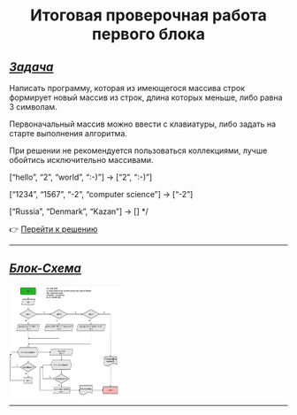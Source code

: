 <center>

# Итоговая проверочная работа первого блока

</center>

## <u>*Задача*</u>

Написать программу, которая из имеющегося массива строк формирует новый массив из строк, длина которых меньше, либо равна 3 символам.

Первоначальный массив можно ввести с клавиатуры, либо задать на старте выполнения алгоритма.

При решении не рекомендуется пользоваться коллекциями,
лучше обойтись исключительно массивами.

[“hello”, “2”, “world”, “:-)”] → [“2”, “:-)”]

[“1234”, “1567”, “-2”, “computer science”] → [“-2”]

[“Russia”, “Denmark”, “Kazan”] → [] */

:point_right: [Перейти к решению](https://github.com/ANT050/Final_verification_work_23.11.2022/blob/main/Final_work/Program.cs "Открыть")

---

## <u>*Блок-Схема*</u>

<img src="Block diagram(Final verification work).jpg" height=200 width="200"/>

---
